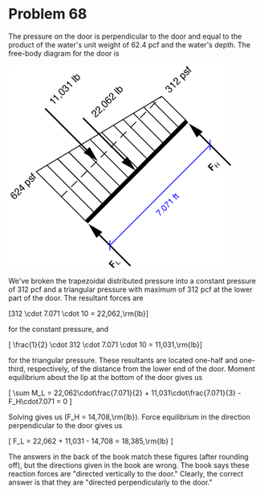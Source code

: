 # Problem 68 #

The pressure on the door is perpendicular to the door and equal to the product of the water's unit weight of 62.4 pcf and the water's depth. The free-body diagram for the door is

<img src="images/068.png" />

We've broken the trapezoidal distributed pressure into a constant pressure of 312 pcf and a triangular pressure with maximum of 312 pcf at the lower part of the door. The resultant forces are

\[312 \cdot 7.071 \cdot 10 = 22,062\,\rm{lb}\]

for the constant pressure, and

\[ \frac{1}{2} \cdot 312 \cdot 7.071 \cdot 10 = 11,031\,\rm{lb}\]

for the triangular pressure. These resultants are located one-half and one-third, respectively, of the distance from the lower end of the door. Moment equilibrium about the lip at the bottom of the door gives us

\[ \sum M_L = 22,062\cdot\frac{7.071}{2} + 11,031\cdot\frac{7.071}{3} - F_H\cdot7.071 = 0 \]

Solving gives us \(F_H = 14,708\,\rm{lb}\). Force equilibrium in the direction perpendicular to the door gives us

\[ F_L = 22,062 + 11,031 - 14,708 = 18,385\,\rm{lb} \]

The answers in the back of the book match these figures (after rounding off), but the directions given in the book are wrong. The book says these reaction forces are "directed vertically to the door." Clearly, the correct answer is that they are "directed perpendicularly to the door."

